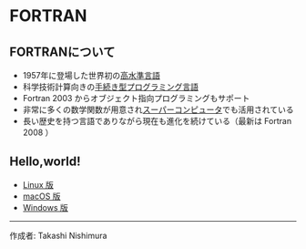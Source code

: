 # FORTRAN

## FORTRANについて

* 1957年に登場した世界初の[高水準言語](http://bit.ly/2muGA71)
* 科学技術計算向きの[手続き型プログラミング言語](http://bit.ly/1Kf0zk6)
* Fortran 2003 からオブジェクト指向プログラミングもサポート
* 非常に多くの数学関数が用意され[スーパーコンピュータ](http://bit.ly/2lWpgK7)でも活用されている
* 長い歴史を持つ言語でありながら現在も進化を続けている（最新は Fortran 2008 ）

## Hello,world!

* [Linux 版](https://github.com/TakashiNishimura/HelloWorld/blob/master/FORTRAN/FORTRAN_linux.md)
* [macOS 版](https://github.com/TakashiNishimura/HelloWorld/blob/master/FORTRAN/FORTRAN_mac.md)
* [Windows 版](https://github.com/TakashiNishimura/HelloWorld/blob/master/FORTRAN/FORTRAN_win.md)

***
作成者: Takashi Nishimura